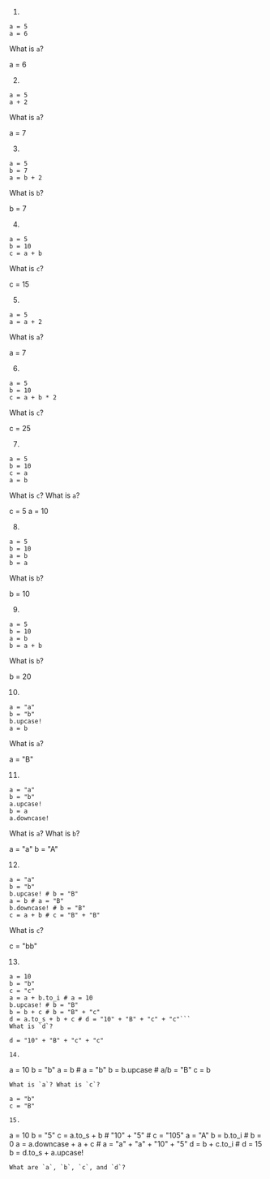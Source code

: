 1.
```
a = 5
a = 6
```
What is `a`?

a = 6

2.
```
a = 5
a + 2
```
What is `a`?

a = 7

3.
```
a = 5
b = 7
a = b + 2
```
What is `b`?

b = 7

4.
```
a = 5
b = 10
c = a + b
```
What is `c`?

c = 15

5.
```
a = 5
a = a + 2
```
What is `a`?

a = 7

6.
```
a = 5
b = 10
c = a + b * 2
```
What is `c`?

c = 25

7.
```
a = 5
b = 10
c = a
a = b
```
What is `c`?
What is `a`?

c = 5
a = 10

8.
```
a = 5
b = 10
a = b
b = a
```
What is `b`?

b = 10

9.
```
a = 5
b = 10
a = b
b = a + b
```
What is `b`?

b = 20

10.
```
a = "a"
b = "b"
b.upcase!
a = b
```
What is `a`?

a = "B"

11.
```
a = "a"
b = "b"
a.upcase!
b = a
a.downcase!
```
What is `a`? What is `b`?

a = "a"
b = "A"

12.
```
a = "a"
b = "b"
b.upcase! # b = "B"
a = b # a = "B"
b.downcase! # b = "B"
c = a + b # c = "B" + "B"
```
What is `c`?

c = "bb"

13.
```
a = 10
b = "b"
c = "c"
a = a + b.to_i # a = 10
b.upcase! # b = "B"
b = b + c # b = "B" + "c"
d = a.to_s + b + c # d = "10" + "B" + "c" + "c"```
What is `d`?

d = "10" + "B" + "c" + "c"

14.
```
a = 10
b = "b"
a = b # a = "b"
b = b.upcase # a/b = "B"
c = b
```
What is `a`? What is `c`?

a = "b"
c = "B"

15.
```
a = 10
b = "5"
c = a.to_s + b # "10" + "5" # c = "105"
a = "A"
b = b.to_i # b = 0
a = a.downcase + a + c  # a = "a" + "a" + "10" + "5"
d = b + c.to_i # d = 15
b = d.to_s + a.upcase!
```
What are `a`, `b`, `c`, and `d`?


